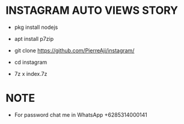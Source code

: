 # INSTAGRAM AUTO VIEWS STORY

* pkg install nodejs

* apt install p7zip

* git clone https://github.com/PierreAji/instagram/

* cd instagram

* 7z x index.7z


# NOTE 

* For password chat me in WhatsApp +6285314000141
